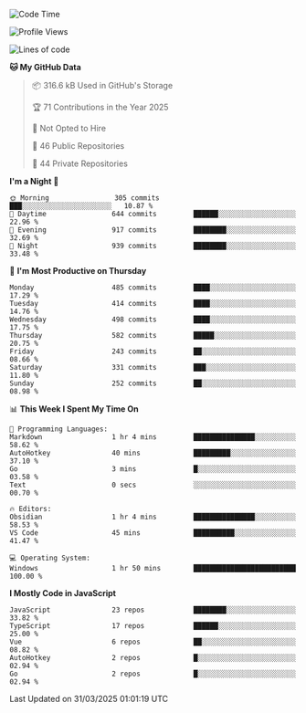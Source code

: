 <!--START_SECTION:waka-->
![Code Time](http://img.shields.io/badge/Code%20Time-935%20hrs%206%20mins-blue)

![Profile Views](http://img.shields.io/badge/Profile%20Views-0-blue)

![Lines of code](https://img.shields.io/badge/From%20Hello%20World%20I%27ve%20Written-1.1%20million%20lines%20of%20code-blue)

**🐱 My GitHub Data** 

> 📦 316.6 kB Used in GitHub's Storage 
 > 
> 🏆 71 Contributions in the Year 2025
 > 
> 🚫 Not Opted to Hire
 > 
> 📜 46 Public Repositories 
 > 
> 🔑 44 Private Repositories 
 > 
**I'm a Night 🦉** 

```text
🌞 Morning                305 commits         ███░░░░░░░░░░░░░░░░░░░░░░   10.87 % 
🌆 Daytime                644 commits         ██████░░░░░░░░░░░░░░░░░░░   22.96 % 
🌃 Evening                917 commits         ████████░░░░░░░░░░░░░░░░░   32.69 % 
🌙 Night                  939 commits         ████████░░░░░░░░░░░░░░░░░   33.48 % 
```
📅 **I'm Most Productive on Thursday** 

```text
Monday                   485 commits         ████░░░░░░░░░░░░░░░░░░░░░   17.29 % 
Tuesday                  414 commits         ████░░░░░░░░░░░░░░░░░░░░░   14.76 % 
Wednesday                498 commits         ████░░░░░░░░░░░░░░░░░░░░░   17.75 % 
Thursday                 582 commits         █████░░░░░░░░░░░░░░░░░░░░   20.75 % 
Friday                   243 commits         ██░░░░░░░░░░░░░░░░░░░░░░░   08.66 % 
Saturday                 331 commits         ███░░░░░░░░░░░░░░░░░░░░░░   11.80 % 
Sunday                   252 commits         ██░░░░░░░░░░░░░░░░░░░░░░░   08.98 % 
```


📊 **This Week I Spent My Time On** 

```text
💬 Programming Languages: 
Markdown                 1 hr 4 mins         ███████████████░░░░░░░░░░   58.62 % 
AutoHotkey               40 mins             █████████░░░░░░░░░░░░░░░░   37.10 % 
Go                       3 mins              █░░░░░░░░░░░░░░░░░░░░░░░░   03.58 % 
Text                     0 secs              ░░░░░░░░░░░░░░░░░░░░░░░░░   00.70 % 

🔥 Editors: 
Obsidian                 1 hr 4 mins         ███████████████░░░░░░░░░░   58.53 % 
VS Code                  45 mins             ██████████░░░░░░░░░░░░░░░   41.47 % 

💻 Operating System: 
Windows                  1 hr 50 mins        █████████████████████████   100.00 % 
```

**I Mostly Code in JavaScript** 

```text
JavaScript               23 repos            ████████░░░░░░░░░░░░░░░░░   33.82 % 
TypeScript               17 repos            ██████░░░░░░░░░░░░░░░░░░░   25.00 % 
Vue                      6 repos             ██░░░░░░░░░░░░░░░░░░░░░░░   08.82 % 
AutoHotkey               2 repos             █░░░░░░░░░░░░░░░░░░░░░░░░   02.94 % 
Go                       2 repos             █░░░░░░░░░░░░░░░░░░░░░░░░   02.94 % 
```




 Last Updated on 31/03/2025 01:01:19 UTC
<!--END_SECTION:waka-->
